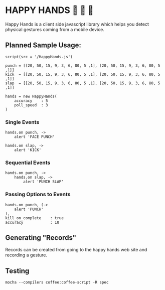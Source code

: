 # HAPPY HANDS :raised_hands: :clap: :punch:

Happy Hands is a client side javascript library which helps you detect physical gestures coming from a mobile device.

## Planned Sample Usage:

    script(src = '/HappyHands.js')

    punch = [[20, 50, 15, 9, 3, 6, 80, 5 ,1], [20, 50, 15, 9, 3, 6, 80, 5 ,1]]
    kick  = [[20, 50, 15, 9, 3, 6, 80, 5 ,1], [20, 50, 15, 9, 3, 6, 80, 5 ,1]]
    slap  = [[20, 50, 15, 9, 3, 6, 80, 5 ,1], [20, 50, 15, 9, 3, 6, 80, 5 ,1]]

    hands = new HappyHands(
        accuracy    : 5
        poll_speed  : 3
    )

### Single Events

    hands.on punch, ->
        alert 'FACE PUNCH'

    hands.on slap, ->
        alert 'KICK'


### Sequential Events

    hands.on punch, ->
        hands.on slap, ->
            alert 'PUNCH SLAP'


### Passing Options to Events
    hands.on punch, (->
        alert 'PUNCH'
    ),
    kill_on_complete    : true
    accuracy            : 10






## Generating "Records"
Records can be created from going to the happy hands web site and recording a gesture.

## Testing
`mocha --compilers coffee:coffee-script -R spec`
